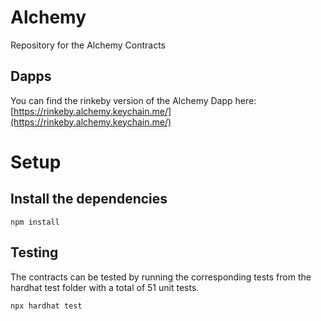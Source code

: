 # Alchemy

Repository for the Alchemy Contracts

## Dapps
You can find the rinkeby version of the Alchemy Dapp here: [https://rinkeby.alchemy.keychain.me/](https://rinkeby.alchemy.keychain.me/)

# Setup

## Install the dependencies
```
npm install
```

## Testing
The contracts can be tested by running the corresponding tests from the hardhat test folder with a total of 51 unit tests.
```
npx hardhat test
```
